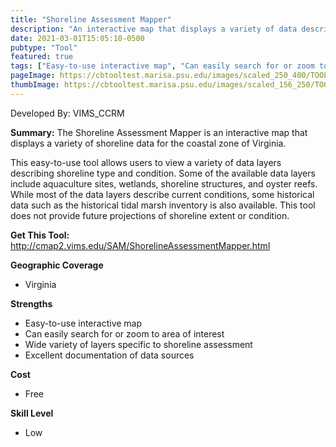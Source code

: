 ```yaml
---
title: "Shoreline Assessment Mapper"
description: "An interactive map that displays a variety of data describing shoreline type and condition in coastal VA"
date: 2021-03-01T15:05:10-0500
pubtype: "Tool"
featured: true
tags: ["Easy-to-use interactive map", "Can easily search for or zoom to area of interest", "Wide variety of layers specific to shoreline assessment", "Excellent documentation of data sources"]
pageImage: https://cbtooltest.marisa.psu.edu/images/scaled_250_400/TOOLID_19.0_ScreenCapture-1.png
thumbImage: https://cbtooltest.marisa.psu.edu/images/scaled_156_250/TOOLID_19.0_ScreenCapture-1.png
---
```

Developed By: VIMS_CCRM

**Summary:** The Shoreline Assessment Mapper is an interactive map that displays a variety of shoreline data for the coastal zone of Virginia. 

This easy-to-use tool allows users to view a variety of data layers describing shoreline type and condition. Some of the available data layers include aquaculture sites, wetlands, shoreline structures, and oyster reefs. While most of the data layers describe current conditions, some historical data such as the historical tidal marsh inventory is also available. This tool does not provide future projections of shoreline extent or condition.

__**Get This Tool:**__ http://cmap2.vims.edu/SAM/ShorelineAssessmentMapper.html

__**Geographic Coverage**__
- Virginia

__**Strengths**__
-  Easy-to-use interactive map
-   Can easily search for or zoom to area of interest
-   Wide variety of layers specific to shoreline assessment
-   Excellent documentation of data sources

__**Cost**__
- Free

__**Skill Level**__
- Low
